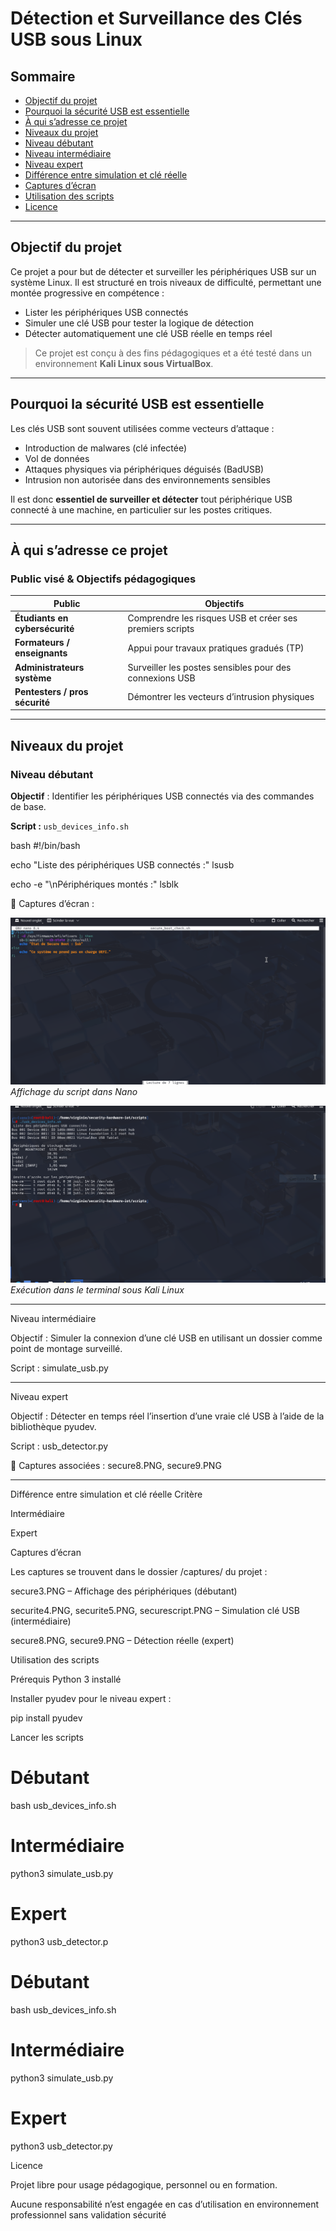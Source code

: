 #  Détection et Surveillance des Clés USB sous Linux
## Sommaire

- [Objectif du projet](#objectif-du-projet)
- [Pourquoi la sécurité USB est essentielle](#pourquoi-la-sécurité-usb-est-essentielle)
- [À qui s’adresse ce projet](#à-qui-sadresse-ce-projet)
- [Niveaux du projet](#niveaux-du-projet)
- [Niveau débutant](#niveau-débutant)
- [Niveau intermédiaire](#niveau-intermédiaire)
- [Niveau expert](#niveau-expert)
- [Différence entre simulation et clé réelle](#différence-entre-simulation-et-clé-réelle)
- [Captures d’écran](#captures-décran)
- [Utilisation des scripts](#utilisation-des-scripts)
- [Licence](#licence)

---

## Objectif du projet

Ce projet a pour but de détecter et surveiller les périphériques USB sur un système Linux.
Il est structuré en trois niveaux de difficulté, permettant une montée progressive en compétence :

- Lister les périphériques USB connectés
- Simuler une clé USB pour tester la logique de détection
- Détecter automatiquement une clé USB réelle en temps réel

> Ce projet est conçu à des fins pédagogiques et a été testé dans un environnement **Kali Linux sous VirtualBox**.

---

## Pourquoi la sécurité USB est essentielle

Les clés USB sont souvent utilisées comme vecteurs d’attaque :

- Introduction de malwares (clé infectée)
- Vol de données
- Attaques physiques via périphériques déguisés (BadUSB)
- Intrusion non autorisée dans des environnements sensibles

Il est donc **essentiel de surveiller et détecter** tout périphérique USB connecté à une machine, en particulier sur les postes critiques.

---

## À qui s’adresse ce projet

### Public visé & Objectifs pédagogiques

| Public | Objectifs |
|---------------------------|-----------|
| **Étudiants en cybersécurité** | Comprendre les risques USB et créer ses premiers scripts |
| **Formateurs / enseignants** | Appui pour travaux pratiques gradués (TP) |
| **Administrateurs système** | Surveiller les postes sensibles pour des connexions USB |
| **Pentesters / pros sécurité** | Démontrer les vecteurs d’intrusion physiques |

---

## Niveaux du projet

### Niveau débutant

**Objectif** : Identifier les périphériques USB connectés via des commandes de base.

**Script :** `usb_devices_info.sh`

bash
#!/bin/bash

echo "Liste des périphériques USB connectés :"
lsusb

echo -e "\nPériphériques montés :"
lsblk

📸 Captures d’écran :

![Contenu du script `usb_devices_info.sh`](securite2.PNG)
*Affichage du script dans Nano*


![Résultat du script `usb_devices_info.sh`](secure3.PNG)
*Exécution dans le terminal sous Kali Linux*

---

Niveau intermédiaire

Objectif : Simuler la connexion d’une clé USB en utilisant un dossier comme point de montage surveillé.

Script : simulate_usb.py

---

Niveau expert

Objectif : Détecter en temps réel l’insertion d’une vraie clé USB à l’aide de la bibliothèque pyudev.


Script : usb_detector.py

📸 Captures associées : secure8.PNG, secure9.PNG

---

Différence entre simulation et clé réelle 
Critère

Intermédiaire

Expert



Captures d’écran


Les captures se trouvent dans le dossier /captures/ du projet :

secure3.PNG – Affichage des périphériques (débutant)

securite4.PNG, securite5.PNG, securescript.PNG – Simulation clé USB (intermédiaire)

secure8.PNG, secure9.PNG – Détection réelle (expert)

Utilisation des scripts


Prérequis
Python 3 installé

Installer pyudev pour le niveau expert :

pip install pyudev

Lancer les scripts
# Débutant
bash usb_devices_info.sh

# Intermédiaire
python3 simulate_usb.py

# Expert
python3 usb_detector.p

# Débutant
bash usb_devices_info.sh

# Intermédiaire
python3 simulate_usb.py

# Expert
python3 usb_detector.py


Licence


Projet libre pour usage pédagogique, personnel ou en formation.

Aucune responsabilité n’est engagée en cas d’utilisation en environnement professionnel sans validation sécurité







